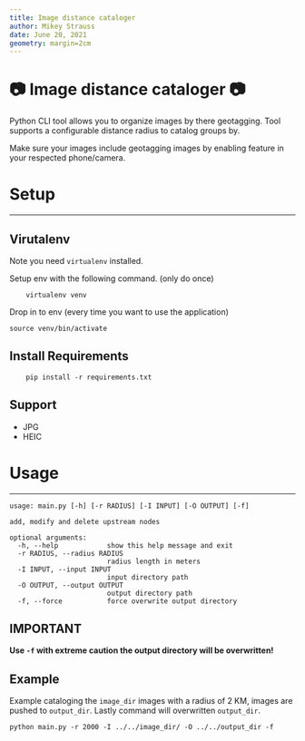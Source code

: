 ```yaml
---
title: Image distance cataloger
author: Mikey Strauss
date: June 20, 2021
geometry: margin=2cm
---
```


# 📷 Image distance cataloger 📷
Python CLI tool allows you to organize images by there geotagging.
Tool supports a configurable distance radius to catalog groups by.

Make sure your images include geotagging images by enabling feature in your respected phone/camera.

# Setup
---

## Virutalenv
Note you need `virtualenv` installed.

Setup env with the following command. (only do once)
```
    virtualenv venv
```
Drop in to env (every time you want to use the application)
```
source venv/bin/activate
```

## Install Requirements
```
    pip install -r requirements.txt
```
## Support
* JPG
* HEIC

# Usage
---
```
usage: main.py [-h] [-r RADIUS] [-I INPUT] [-O OUTPUT] [-f]

add, modify and delete upstream nodes

optional arguments:
  -h, --help            show this help message and exit
  -r RADIUS, --radius RADIUS
                        radius length in meters
  -I INPUT, --input INPUT
                        input directory path
  -O OUTPUT, --output OUTPUT
                        output directory path
  -f, --force           force overwrite output directory
```

## IMPORTANT
**Use `-f` with extreme caution the output directory will be overwritten!**

## Example
Example cataloging the `image_dir` images with a radius of 2 KM, images are pushed to `output_dir`. Lastly command will overwritten `output_dir`. 
```
python main.py -r 2000 -I ../../image_dir/ -O ../../output_dir -f
```